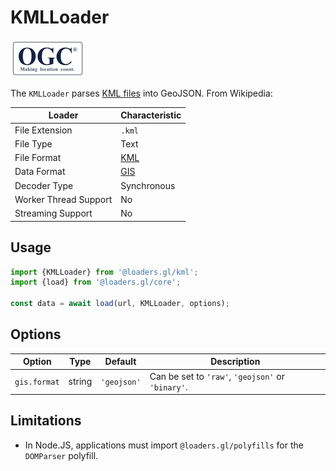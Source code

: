 # KMLLoader

![ogc-logo](../../../images/logos/ogc-logo-60.png)

The `KMLLoader` parses [KML files][kml_wikipedia] into GeoJSON. From Wikipedia:

| Loader                | Characteristic                           |
| --------------------- | ---------------------------------------- |
| File Extension        | `.kml`                                   |
| File Type             | Text                                     |
| File Format           | [KML][kml_wikipedia]                     |
| Data Format           | [GIS](/docs/specifications/category-gis) |
| Decoder Type          | Synchronous                              |
| Worker Thread Support | No                                       |
| Streaming Support     | No                                       |

[kml_wikipedia]: https://en.wikipedia.org/wiki/Keyhole_Markup_Language

## Usage

```typescript
import {KMLLoader} from '@loaders.gl/kml';
import {load} from '@loaders.gl/core';

const data = await load(url, KMLLoader, options);
```

## Options

| Option       | Type   | Default     | Description                                       |
| ------------ | ------ | ----------- | ------------------------------------------------- |
| `gis.format` | string | `'geojson'` | Can be set to `'raw'`, `'geojson'` or `'binary'`. |

## Limitations

- In Node.JS, applications must import `@loaders.gl/polyfills` for the `DOMParser` polyfill.
